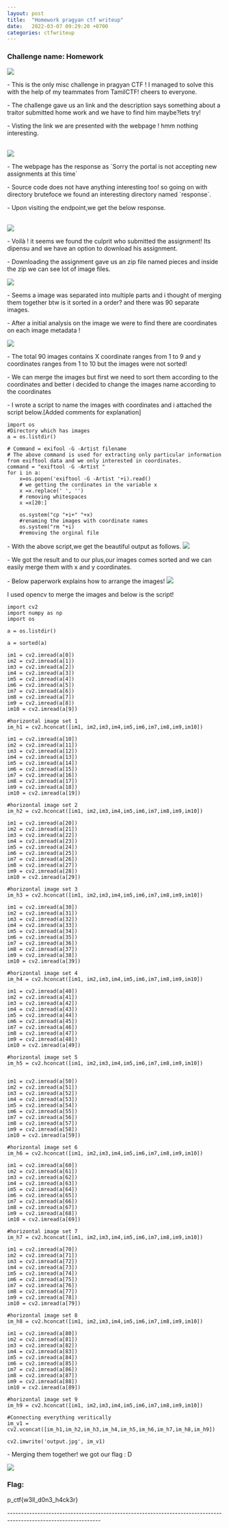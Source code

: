 ```yaml
---
layout: post
title:  "Homework pragyan ctf writeup"
date:   2022-03-07 09:29:20 +0700
categories: ctfwriteup
---
```



### Challenge name: Homework

<img src="https://raw.githubusercontent.com/kabilan1290/WebCTF/master/pragyan/Screenshot_2022-03-06_19-33-51.png">

<p>- This is the only misc challenge in pragyan CTF !  I managed to solve this with the help of my teammates from TamilCTF! cheers to everyone.</p>

<p>- The challenge gave us an link and the description says something about a traitor submitted home work and we have to find him maybe?lets try!</p>

<p>- Visting the link we are presented with the webpage ! hmm nothing interesting.</p>
  <br>
<img src="https://github.com/kabilan1290/WebCTF/blob/master/pragyan/Screenshot_2022-03-06_19-34-19.png">
  
<p>- The webpage has the response as `Sorry the portal is not accepting new assignments at this time`</p>
  
<p>- Source code does not have anything interesting too! so going on with directory brutefoce we found an interesting directory named `response`.</p>
  
</p>- Upon visiting the endpoint,we get the below response.</p>
  
<br>
<img src="https://github.com/kabilan1290/WebCTF/blob/master/pragyan/Screenshot_2022-03-06_19-34-40.png">
 
<p>- Voilà ! it seems we found the culprit who submitted the assignment! Its dipensu and we have an option to download his assignment.</p>
  
<p>- Downloading the assignment gave us an zip file named pieces and inside the zip we can see lot of image files.</p>
  
<img src="https://github.com/kabilan1290/WebCTF/blob/master/pragyan/Screenshot_2022-03-06_19-37-39.png">
  
<p>- Seems a image was separated into multiple parts and i thought of merging them together btw is it sorted in a order? and there was 90 separate images.</p>
  
<p>- After a initial analysis on the image we were to find there are coordinates on each image metadata !</p>

<img src="https://github.com/kabilan1290/WebCTF/blob/master/pragyan/coordinate.png">

<p>- The total 90 images contains X coordinate ranges from 1 to 9 and y coordinates ranges from 1 to 10 but the images were not sorted!</p>
  
<p>- We can merge the images but first we need to sort them according to the coordinates and better i decided to change the images name according to the coordinates</p>

<p>- I wrote a script to name the images with coordinates and i attached the script below.[Added comments for explanation]</p>

```
import os
#Directory which has images
a = os.listdir()

# Command = exifool -G -Artist filename
# The above command is used for extracting only particular information from exiftool data and we only interested in coordinates.
command = "exiftool -G -Artist "
for i in a:
    x=os.popen('exiftool -G -Artist '+i).read()
    # we getting the cordinates in the variable x
    x =x.replace(' ', '')
    # removing whitespaces
    x =x[20:]
    
    os.system("cp "+i+" "+x)
    #renaming the images with coordinate names
    os.system("rm "+i)
    #removing the orginal file
  ```
  
<p>- With the above script,we get the beautiful output as follows.
  
  <img src="https://github.com/kabilan1290/WebCTF/blob/master/pragyan/sorted.png">
  
<p>- We got the result and to our plus,our images comes sorted and we can easily merge them with x and y coordinates.
  
<p>- Below paperwork explains how to arrange the images!
  
<img src="https://raw.githubusercontent.com/kabilan1290/WebCTF/master/pragyan/paperwork.jpg">

<p>I used opencv to merge the images and below is the script!</p>

```
import cv2
import numpy as np
import os

a = os.listdir()

a = sorted(a)

im1 = cv2.imread(a[0])
im2 = cv2.imread(a[1])
im3 = cv2.imread(a[2])
im4 = cv2.imread(a[3])
im5 = cv2.imread(a[4])
im6 = cv2.imread(a[5])
im7 = cv2.imread(a[6])
im8 = cv2.imread(a[7])
im9 = cv2.imread(a[8])
im10 = cv2.imread(a[9])

#horizontal image set 1
im_h1 = cv2.hconcat([im1, im2,im3,im4,im5,im6,im7,im8,im9,im10])

im1 = cv2.imread(a[10])
im2 = cv2.imread(a[11])
im3 = cv2.imread(a[12])
im4 = cv2.imread(a[13])
im5 = cv2.imread(a[14])
im6 = cv2.imread(a[15])
im7 = cv2.imread(a[16])
im8 = cv2.imread(a[17])
im9 = cv2.imread(a[18])
im10 = cv2.imread(a[19])

#horizontal image set 2
im_h2 = cv2.hconcat([im1, im2,im3,im4,im5,im6,im7,im8,im9,im10])

im1 = cv2.imread(a[20])
im2 = cv2.imread(a[21])
im3 = cv2.imread(a[22])
im4 = cv2.imread(a[23])
im5 = cv2.imread(a[24])
im6 = cv2.imread(a[25])
im7 = cv2.imread(a[26])
im8 = cv2.imread(a[27])
im9 = cv2.imread(a[28])
im10 = cv2.imread(a[29])

#horizontal image set 3
im_h3 = cv2.hconcat([im1, im2,im3,im4,im5,im6,im7,im8,im9,im10])

im1 = cv2.imread(a[30])
im2 = cv2.imread(a[31])
im3 = cv2.imread(a[32])
im4 = cv2.imread(a[33])
im5 = cv2.imread(a[34])
im6 = cv2.imread(a[35])
im7 = cv2.imread(a[36])
im8 = cv2.imread(a[37])
im9 = cv2.imread(a[38])
im10 = cv2.imread(a[39])

#horizontal image set 4
im_h4 = cv2.hconcat([im1, im2,im3,im4,im5,im6,im7,im8,im9,im10])

im1 = cv2.imread(a[40])
im2 = cv2.imread(a[41])
im3 = cv2.imread(a[42])
im4 = cv2.imread(a[43])
im5 = cv2.imread(a[44])
im6 = cv2.imread(a[45])
im7 = cv2.imread(a[46])
im8 = cv2.imread(a[47])
im9 = cv2.imread(a[48])
im10 = cv2.imread(a[49])

#horizontal image set 5
im_h5 = cv2.hconcat([im1, im2,im3,im4,im5,im6,im7,im8,im9,im10])


im1 = cv2.imread(a[50])
im2 = cv2.imread(a[51])
im3 = cv2.imread(a[52])
im4 = cv2.imread(a[53])
im5 = cv2.imread(a[54])
im6 = cv2.imread(a[55])
im7 = cv2.imread(a[56])
im8 = cv2.imread(a[57])
im9 = cv2.imread(a[58])
im10 = cv2.imread(a[59])

#horizontal image set 6
im_h6 = cv2.hconcat([im1, im2,im3,im4,im5,im6,im7,im8,im9,im10])

im1 = cv2.imread(a[60])
im2 = cv2.imread(a[61])
im3 = cv2.imread(a[62])
im4 = cv2.imread(a[63])
im5 = cv2.imread(a[64])
im6 = cv2.imread(a[65])
im7 = cv2.imread(a[66])
im8 = cv2.imread(a[67])
im9 = cv2.imread(a[68])
im10 = cv2.imread(a[69])

#horizontal image set 7
im_h7 = cv2.hconcat([im1, im2,im3,im4,im5,im6,im7,im8,im9,im10])

im1 = cv2.imread(a[70])
im2 = cv2.imread(a[71])
im3 = cv2.imread(a[72])
im4 = cv2.imread(a[73])
im5 = cv2.imread(a[74])
im6 = cv2.imread(a[75])
im7 = cv2.imread(a[76])
im8 = cv2.imread(a[77])
im9 = cv2.imread(a[78])
im10 = cv2.imread(a[79])

#horizontal image set 8
im_h8 = cv2.hconcat([im1, im2,im3,im4,im5,im6,im7,im8,im9,im10])

im1 = cv2.imread(a[80])
im2 = cv2.imread(a[81])
im3 = cv2.imread(a[82])
im4 = cv2.imread(a[83])
im5 = cv2.imread(a[84])
im6 = cv2.imread(a[85])
im7 = cv2.imread(a[86])
im8 = cv2.imread(a[87])
im9 = cv2.imread(a[88])
im10 = cv2.imread(a[89])

#horizontal image set 9
im_h9 = cv2.hconcat([im1, im2,im3,im4,im5,im6,im7,im8,im9,im10])

#Connecting everything veritically
im_v1 = cv2.vconcat([im_h1,im_h2,im_h3,im_h4,im_h5,im_h6,im_h7,im_h8,im_h9])

cv2.imwrite('output.jpg', im_v1)
```
<p>- Merging them together! we got our flag : D</p>

<img src="https://raw.githubusercontent.com/kabilan1290/WebCTF/master/pragyan/output.jpg">

### Flag:
<p>p_ctf{w3ll_d0n3_h4ck3r}</p>
----------------------------------------------------------------------------------------------------------------

